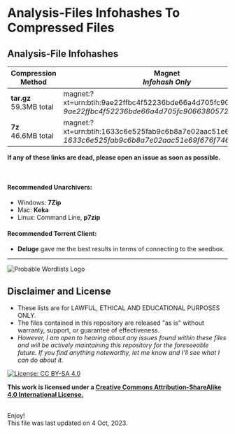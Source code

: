 # Analysis-Files Infohashes To Compressed Files

## Analysis-File Infohashes

| Compression Method | Magnet <br> *Infohash Only* |
| --- | --- | 
| __tar.gz__ <br> 59.3MB total | magnet:?xt=urn:btih:9ae22ffbc4f52236bde66a4d705fc9066380572e <br> *9ae22ffbc4f52236bde66a4d705fc9066380572e* |
| __7z__ <br> 46.6MB total | magnet:?xt=urn:btih:1633c6e525fab9c6b8a7e02aac51e69f676f746b <br> *1633c6e525fab9c6b8a7e02aac51e69f676f746b* |

__If any of these links are dead, please open an issue as soon as possible.__


<br>

#### Recommended Unarchivers:
* Windows: __7Zip__
* Mac: __Keka__
* Linux: Command Line, __p7zip__

#### Recommended Torrent Client:
* __Deluge__ gave me the best results in terms of connecting to the seedbox.


***

![Probable Wordlists Logo](https://raw.githubusercontent.com/berzerk0/Probable-Wordlists/master/ProbableWordlistLogo.png)

## Disclaimer and License
 + These lists are for LAWFUL, ETHICAL AND EDUCATIONAL PURPOSES ONLY.
 + The files contained in this repository are released "as is" without warranty, support, or guarantee of effectiveness.
 + *However, I am open to hearing about any issues found within these files and will be actively maintaining this repository for the foreseeable future. If you find anything noteworthy, let me know and I'll see what I can do about it.*

 [![License: CC BY-SA 4.0](https://img.shields.io/badge/License-CC%20BY--SA%204.0-lightgrey.svg)](http://creativecommons.org/licenses/by-sa/4.0/)

 __This work is licensed under a [Creative Commons Attribution-ShareAlike 4.0 International License.](https://creativecommons.org/licenses/by-sa/4.0/)__


<br>
Enjoy!

<br>
This file was last updated on 4 Oct, 2023.
